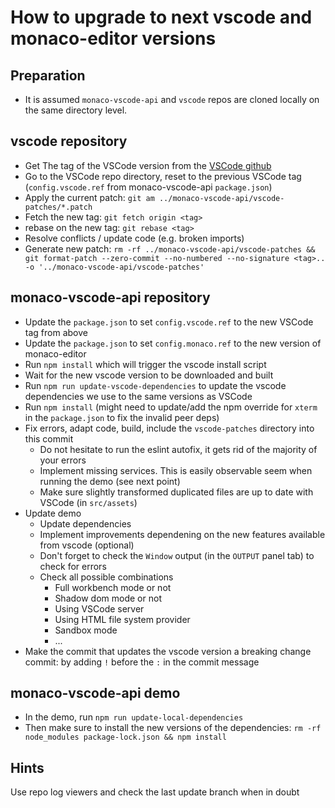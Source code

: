 # How to upgrade to next vscode and monaco-editor versions

## Preparation

- It is assumed `monaco-vscode-api` and `vscode` repos are cloned locally on the same directory level.

## vscode repository

- Get The tag of the VSCode version from the [VSCode github](https://github.com/microsoft/vscode/tags)
- Go to the VSCode repo directory, reset to the previous VSCode tag (`config.vscode.ref` from monaco-vscode-api `package.json`)
- Apply the current patch: `git am ../monaco-vscode-api/vscode-patches/*.patch`
- Fetch the new tag: `git fetch origin <tag>`
- rebase on the new tag: `git rebase <tag>`
- Resolve conflicts / update code (e.g. broken imports)
- Generate new patch: `rm -rf ../monaco-vscode-api/vscode-patches && git format-patch --zero-commit --no-numbered --no-signature <tag>.. -o '../monaco-vscode-api/vscode-patches'`

## monaco-vscode-api repository

- Update the `package.json` to set `config.vscode.ref` to the new VSCode tag from above
- Update the `package.json` to set `config.monaco.ref` to the new version of monaco-editor
- Run `npm install` which will trigger the vscode install script
- Wait for the new vscode version to be downloaded and built
- Run `npm run update-vscode-dependencies` to update the vscode dependencies we use to the same versions as VSCode
- Run `npm install` (might need to update/add the npm override for `xterm` in the `package.json` to fix the invalid peer deps)
- Fix errors, adapt code, build, include the `vscode-patches` directory into this commit
  - Do not hesitate to run the eslint autofix, it gets rid of the majority of your errors
  - Implement missing services. This is easily observable seem when running the demo (see next point)
  - Make sure slightly transformed duplicated files are up to date with VSCode (in `src/assets`)
- Update demo
  - Update dependencies
  - Implement improvements dependening on the new features available from vscode (optional)
  - Don't forget to check the `Window` output (in the `OUTPUT` panel tab) to check for errors
  - Check all possible combinations
    - Full workbench mode or not
    - Shadow dom mode or not
    - Using VSCode server
    - Using HTML file system provider
    - Sandbox mode
    - ...
- Make the commit that updates the vscode version a breaking change commit: by adding `!` before the `:` in the commit message

## monaco-vscode-api demo

- In the demo, run `npm run update-local-dependencies`
- Then make sure to install the new versions of the dependencies: `rm -rf node_modules package-lock.json && npm install`

## Hints

Use repo log viewers and check the last update branch when in doubt
